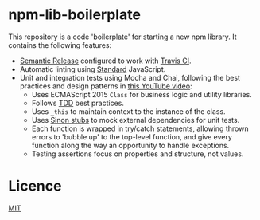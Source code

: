 # npm-lib-boilerplate

This repository is a code 'boilerplate' for starting a new npm library. It
contains the following features:

- [Semantic Release](https://github.com/semantic-release/semantic-release) configured to work with [Travis CI](https://travis-ci.org/).
- Automatic linting using [Standard](https://www.npmjs.com/package/standard) JavaScript.
- Unit and integration tests using Mocha and Chai, following the best practices and design patterns in [this YouTube video](https://www.youtube.com/watch?v=lE3RYnchHps):
  - Uses ECMAScript 2015 `Class` for business logic and utility libraries.
  - Follows [TDD](https://builttoadapt.io/why-tdd-489fdcdda05e) best practices.
  - Uses `_this` to maintain context to the instance of the class.
  - Uses [Sinon stubs](https://sinonjs.org/releases/latest/stubs/) to mock external dependencies for unit tests.
  - Each function is wrapped in try/catch statements, allowing thrown errors to 'bubble up' to the top-level function, and give every function along the way an opportunity to handle exceptions.
  - Testing assertions focus on properties and structure, not values.


#  Licence
[MIT](LICENSE.md)
